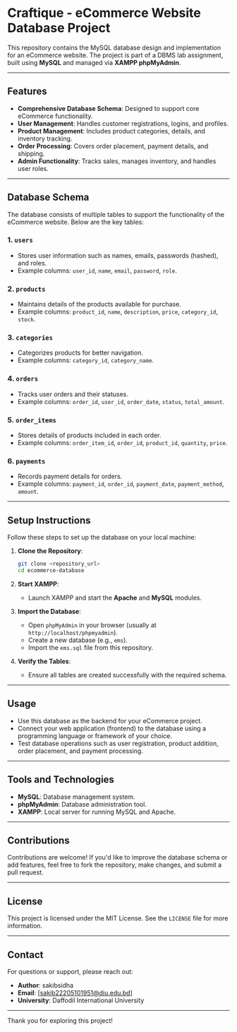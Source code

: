 # Craftique - eCommerce Website Database Project

This repository contains the MySQL database design and implementation for an eCommerce website. The project is part of a DBMS lab assignment, built using **MySQL** and managed via **XAMPP phpMyAdmin**.

---

## Features

- **Comprehensive Database Schema**: Designed to support core eCommerce functionality.
- **User Management**: Handles customer registrations, logins, and profiles.
- **Product Management**: Includes product categories, details, and inventory tracking.
- **Order Processing**: Covers order placement, payment details, and shipping.
- **Admin Functionality**: Tracks sales, manages inventory, and handles user roles.

---

## Database Schema

The database consists of multiple tables to support the functionality of the eCommerce website. Below are the key tables:

### 1. `users`
- Stores user information such as names, emails, passwords (hashed), and roles.
- Example columns: `user_id`, `name`, `email`, `password`, `role`.

### 2. `products`
- Maintains details of the products available for purchase.
- Example columns: `product_id`, `name`, `description`, `price`, `category_id`, `stock`.

### 3. `categories`
- Categorizes products for better navigation.
- Example columns: `category_id`, `category_name`.

### 4. `orders`
- Tracks user orders and their statuses.
- Example columns: `order_id`, `user_id`, `order_date`, `status`, `total_amount`.

### 5. `order_items`
- Stores details of products included in each order.
- Example columns: `order_item_id`, `order_id`, `product_id`, `quantity`, `price`.

### 6. `payments`
- Records payment details for orders.
- Example columns: `payment_id`, `order_id`, `payment_date`, `payment_method`, `amount`.

---

## Setup Instructions

Follow these steps to set up the database on your local machine:

1. **Clone the Repository**:
   ```bash
   git clone <repository_url>
   cd ecommerce-database
   ```

2. **Start XAMPP**:
   - Launch XAMPP and start the **Apache** and **MySQL** modules.

3. **Import the Database**:
   - Open `phpMyAdmin` in your browser (usually at `http://localhost/phpmyadmin`).
   - Create a new database (e.g., `ems`).
   - Import the `ems.sql` file from this repository.

4. **Verify the Tables**:
   - Ensure all tables are created successfully with the required schema.

---

## Usage

- Use this database as the backend for your eCommerce project.
- Connect your web application (frontend) to the database using a programming language or framework of your choice.
- Test database operations such as user registration, product addition, order placement, and payment processing.

---

## Tools and Technologies

- **MySQL**: Database management system.
- **phpMyAdmin**: Database administration tool.
- **XAMPP**: Local server for running MySQL and Apache.

---

## Contributions

Contributions are welcome! If you'd like to improve the database schema or add features, feel free to fork the repository, make changes, and submit a pull request.

---

## License

This project is licensed under the MIT License. See the `LICENSE` file for more information.

---

## Contact

For questions or support, please reach out:

- **Author**: sakibsidha
- **Email**: [sakib22205101951@diu.edu.bd]
- **University**: Daffodil International University

---

Thank you for exploring this project!

